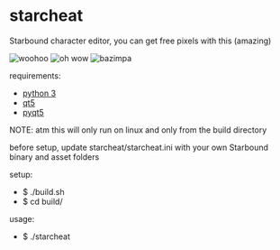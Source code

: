 starcheat
=========

Starbound character editor, you can get free pixels with this (amazing)

![woohoo](https://raw.github.com/wizzomafizzo/starcheat/master/screen1.png)
![oh wow](https://raw.github.com/wizzomafizzo/starcheat/master/screen2.png)
![bazimpa](https://raw.github.com/wizzomafizzo/starcheat/master/screen3.png)

requirements:
- [python 3](http://www.python.org/getit/)
- [qt5](http://qt-project.org/downloads)
- [pyqt5](http://www.riverbankcomputing.com/software/pyqt/download5)

NOTE: atm this will only run on linux and only from the build directory

before setup, update starcheat/starcheat.ini with your own Starbound binary and asset folders

setup:
- $ ./build.sh
- $ cd build/

usage:
- $ ./starcheat
